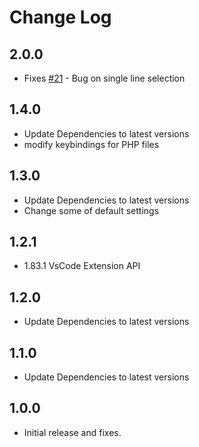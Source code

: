 # Change Log

## 2.0.0

- Fixes [#21](https://github.com/mrchetan/phpstorm-parameter-hints-in-vscode/issues/21) - Bug on single line selection

## 1.4.0

- Update Dependencies to latest versions
- modify keybindings for PHP files

## 1.3.0

- Update Dependencies to latest versions
- Change some of default settings

## 1.2.1

- 1.83.1 VsCode Extension API

## 1.2.0

- Update Dependencies to latest versions

## 1.1.0

- Update Dependencies to latest versions

## 1.0.0

- Initial release and fixes.
